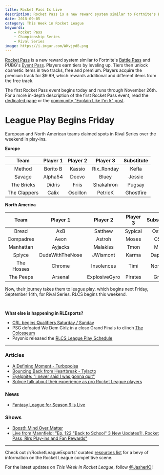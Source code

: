 ```yaml
---
title: Rocket Pass Is Live
description: Rocket Pass is a new reward system similar to Fortnite's Battle Pass and PUBG's Event Pass.
date: 2018-09-05
category: This Week in Rocket League
keywords:
    - Rocket Pass
    - Championship Series
    - Rival Series
image: https://i.imgur.com/WKvjydB.png
---
```


[Rocket Pass](https://www.rocketleague.com/news/rocket-pass-a-closer-look/) is a new reward system similar to Fortnite's [Battle Pass](https://www.epicgames.com/fortnite/en-US/battle-pass/season-5) and PUBG's [Event Pass](https://www.eurogamer.net/articles/2018-06-22-pubg-season-event-pass-cost-rewards-5414). Players earn tiers by leveling up. Tiers then unlock cosmetic items in two tracks, free and premium. Players acquire the premium track for \$9.99, which rewards additional and different items from the free track.

The first Rocket Pass event begins today and runs through November 26th. For a more in-depth description of the first Rocket Pass event, read the [dedicated page](https://www.rocketleague.com/game-info/rocketpass/rocket-pass-1/) or the [community "Explain Like I'm 5" post](https://www.reddit.com/r/RocketLeague/comments/9bx5vv/rocket_pass_explain_like_im_5_edition/).

# League Play Begins Friday

European and North American teams claimed spots in Rival Series over the weekend in play-ins.

**Europe**

|     Team     | Player 1 | Player 2 |  Player 3  | Substitute |
| :----------: | :------: | :------: | :--------: | :--------: |
|    Method    | Borito B |  Kassio  | Rix_Ronday |   Kefla    |
|    Savage    | Alpha54  |  Deevo   |   Bluey    |   Jessie   |
|  The Bricks  |  Didris  |  Friis   | Shakahron  |   Pugsay   |
| The Clappers |  Calix   | Oscillon |  PetricK   | Ghostfire  |

**North America**

|    Team    |    Player 1     |   Player 2    | Player 3 | Substitute |
| :--------: | :-------------: | :-----------: | :------: | :--------: |
|   Bread    |       AxB       |    Satthew    | Sypical  |   Ostyn    |
| Compadres  |      Aeon       |    Astroh     |  Moses   |    CS3     |
| Manhattan  |     Ayjacks     |   Malakiss    |   Tmon   |    Mist    |
|   Splyce   | DudeWithTheNose |   JWismont    |  Karma   |   Dappur   |
| The Hosses |     Chrome      |  Insolences   |   Timi   |   Nomad    |
| The Peeps  |     Arsenal     | ExplosiveGyro | Pirates  |    Gray    |

Now, their journey takes them to league play, which begins next Friday, September 14th, for Rival Series. RLCS begins this weekend.

&nbsp;

**What else is happening in RLEsports?**

-   [CRL begins Qualifiers Saturday / Sunday](https://www.rocketleagueesports.com/news/collegiate-rocket-league-is-back-in-session-/)
-   PSG defeated We Dem Girlz in a close Grand Finals to clinch [The Colosseum](https://liquipedia.net/rocketleague/Rewind_Gaming/The_Colosseum)
-   Psyonix released the [RLCS League Play Schedule](https://twitter.com/RLEsports/status/1037053818121347072)

---

### Articles

-   [A Defining Moment - Turbopolsa](https://www.theplayerslobby.com/2473/a-defining-moment-turbopolsa-team-dignitas-rocket-league-worlds/#.3pn1xHrDPv)
-   [Bouncing Back from Heartbreak - Tylacto](https://www.theplayerslobby.com/2315/bouncing-back-from-heartbreak-by-tylacto-secret/#.o73yQEuzhM)
-   [EyeIgnite: "I never said I was gonna quit"](https://rocketeers.gg/eyeignite-interview-fortnite-rocket-league-meta/)
-   [Splyce talk about their experience as pro Rocket League players](http://www.dailymail.co.uk/sport/esports/article-6115297/Splyce-talk-experiences-pro-Rocket-League-players.html)

### News

-   [Fantasy League for Season 6 is Live](https://www.reddit.com/r/RocketLeagueEsports/comments/9czp4o/rlg_fantasy_league_is_now_live/)

### Shows

-   [Boost!: Mind Over Matter](https://www.youtube.com/watch?v=BLIizG4SWuU)
-   [Live from Mannfield: "Ep. 122 "Back to School" 3 New Updates?!, Rocket Pass, Rlrs Play-ins and Fan Rewards"](http://www.lfmannfield.com/episodes/2018/9/4/ep-122-back-to-school-3-new-updates-rocket-pass-rlrs-play-ins-and-fan-rewards)

---

Check out /r/RocketLeagueEsports' curated [resources list](https://www.reddit.com/r/RocketLeagueEsports/wiki/links) for a bevy of information on the Rocket League competitive scene.

For the latest updates on _This Week in Rocket League_, follow [@JasherIO](https://twitter.com/JasherIO)!
